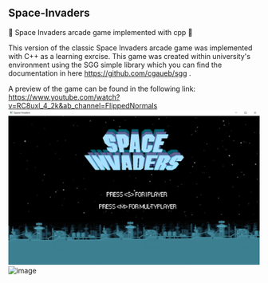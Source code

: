 ## Space-Invaders
👾 Space Invaders arcade game implemented with cpp 👾

This version of the classic Space Invaders arcade game was implemented with C++ as a learning exrcise.
This game was created within university's environment using the SGG simple library which you can find the documentation in here https://github.com/cgaueb/sgg . 

A preview of the game can be found in the following link: https://www.youtube.com/watch?v=RC8uxl_4_2k&ab_channel=FlippedNormals
![Screenshot](Screenshot.png)
![image](https://user-images.githubusercontent.com/33905101/154718658-2447986e-edc9-4c89-9e91-70c854268b33.png)

